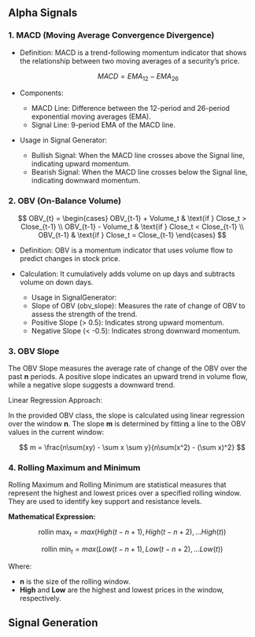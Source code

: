 ## Alpha Signals

### 1. MACD (Moving Average Convergence Divergence)

* Definition: MACD is a trend-following momentum indicator that shows the relationship between two moving averages of a security’s price.

  $$
  MACD=EMA_{12} - EMA_{26}
  $$
* Components:

  * MACD Line: Difference between the 12-period and 26-period exponential moving averages (EMA).
  * Signal Line: 9-period EMA of the MACD line.
* Usage in Signal Generator:

  * Bullish Signal: When the MACD line crosses above the Signal line, indicating upward momentum.
  * Bearish Signal: When the MACD line crosses below the Signal line, indicating downward momentum.

### 2. OBV (On-Balance Volume)

$$
OBV_{t} =
  \begin{cases} 
  OBV_{t-1} + Volume_t & \text{if } Close_t > Close_{t-1} \\
  OBV_{t-1} - Volume_t & \text{if } Close_t < Close_{t-1} \\
  OBV_{t-1} & \text{if } Close_t = Close_{t-1}
  \end{cases}
$$

* Definition: OBV is a momentum indicator that uses volume flow to predict changes in stock price.
* Calculation: It cumulatively adds volume on up days and subtracts volume on down days.

  * Usage in SignalGenerator:
  * Slope of OBV (obv_slope): Measures the rate of change of OBV to assess the strength of the trend.
  * Positive Slope (> 0.5): Indicates strong upward momentum.
  * Negative Slope (< -0.5): Indicates strong downward momentum.

### 3. OBV Slope

The OBV Slope measures the average rate of change of the OBV over the past **n** periods. A positive slope indicates an upward trend in volume flow, while a negative slope suggests a downward trend.

Linear Regression Approach:

In the provided OBV class, the slope is calculated using linear regression over the window **n**. The slope **m** is determined by fitting a line to the OBV values in the current window:



$$
m = \frac{n\sum(xy) - \sum x \sum y}{n\sum(x^2) - (\sum x)^2}
$$

### **4. Rolling Maximum and Minimum**

Rolling Maximum and Rolling Minimum are statistical measures that represent the highest and lowest prices over a specified rolling window. They are used to identify key support and resistance levels.

**Mathematical Expression:**

$$
\text{rollin max}_t = max ( High(t-n+1),High(t-n+2),...High(t) )
$$

$$
\text{rollin min}_t = max ( Low(t-n+1),Low(t-n+2),...Low(t) )
$$

Where:

* **n** is the size of the rolling window.
* **High** and **Low** are the highest and lowest prices in the window, respectively.

## Signal Generation
